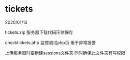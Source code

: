 # tickets

2020/01/13

tickets.zip
服务器下载代码压缩保存

checktickets.php 
监控测试php页
用于异常报警

上传服务器时要新建sessions文件夹
同时确保此文件夹有写权限
